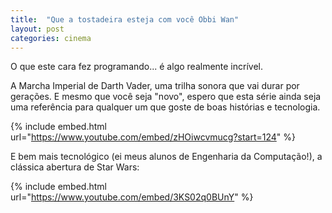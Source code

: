 ```yaml
---
title:  "Que a tostadeira esteja com você Obbi Wan"
layout: post
categories: cinema 
---
```


O que este cara fez programando... é algo realmente incrível. 


A Marcha Imperial de Darth Vader, uma trilha sonora que vai durar por gerações. E mesmo que você seja "novo", espero que esta série ainda seja uma referência para qualquer um que goste de boas histórias e tecnologia.  


{% include embed.html url="https://www.youtube.com/embed/zHOiwcvmucg?start=124" %}

E bem mais tecnológico (ei meus alunos de Engenharia da Computação!), a clássica abertura de Star Wars: 

{% include embed.html url="https://www.youtube.com/embed/3KS02q0BUnY" %}

